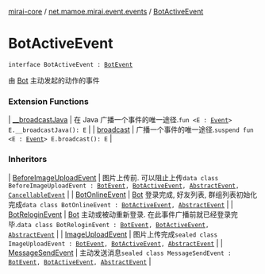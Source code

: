[mirai-core](../index.md) / [net.mamoe.mirai.event.events](index.md) / [BotActiveEvent](./-bot-active-event.md)

# BotActiveEvent

`interface BotActiveEvent : `[`BotEvent`](-bot-event/index.md)

由 [Bot](../net.mamoe.mirai/-bot/index.md) 主动发起的动作的事件

### Extension Functions

| [__broadcastJava](../net.mamoe.mirai.event/__broadcast-java.md) | 在 Java 广播一个事件的唯一途径.`fun <E : `[`Event`](../net.mamoe.mirai.event/-event/index.md)`> E.__broadcastJava(): E` |
| [broadcast](../net.mamoe.mirai.event/broadcast.md) | 广播一个事件的唯一途径.`suspend fun <E : `[`Event`](../net.mamoe.mirai.event/-event/index.md)`> E.broadcast(): E` |

### Inheritors

| [BeforeImageUploadEvent](-before-image-upload-event/index.md) | 图片上传前. 可以阻止上传`data class BeforeImageUploadEvent : `[`BotEvent`](-bot-event/index.md)`, `[`BotActiveEvent`](./-bot-active-event.md)`, `[`AbstractEvent`](../net.mamoe.mirai.event/-abstract-event/index.md)`, `[`CancellableEvent`](../net.mamoe.mirai.event/-cancellable-event/index.md) |
| [BotOnlineEvent](-bot-online-event/index.md) | [Bot](../net.mamoe.mirai/-bot/index.md) 登录完成, 好友列表, 群组列表初始化完成`data class BotOnlineEvent : `[`BotActiveEvent`](./-bot-active-event.md)`, `[`AbstractEvent`](../net.mamoe.mirai.event/-abstract-event/index.md) |
| [BotReloginEvent](-bot-relogin-event/index.md) | [Bot](../net.mamoe.mirai/-bot/index.md) 主动或被动重新登录. 在此事件广播前就已经登录完毕.`data class BotReloginEvent : `[`BotEvent`](-bot-event/index.md)`, `[`BotActiveEvent`](./-bot-active-event.md)`, `[`AbstractEvent`](../net.mamoe.mirai.event/-abstract-event/index.md) |
| [ImageUploadEvent](-image-upload-event/index.md) | 图片上传完成`sealed class ImageUploadEvent : `[`BotEvent`](-bot-event/index.md)`, `[`BotActiveEvent`](./-bot-active-event.md)`, `[`AbstractEvent`](../net.mamoe.mirai.event/-abstract-event/index.md) |
| [MessageSendEvent](-message-send-event/index.md) | 主动发送消息`sealed class MessageSendEvent : `[`BotEvent`](-bot-event/index.md)`, `[`BotActiveEvent`](./-bot-active-event.md)`, `[`AbstractEvent`](../net.mamoe.mirai.event/-abstract-event/index.md) |

